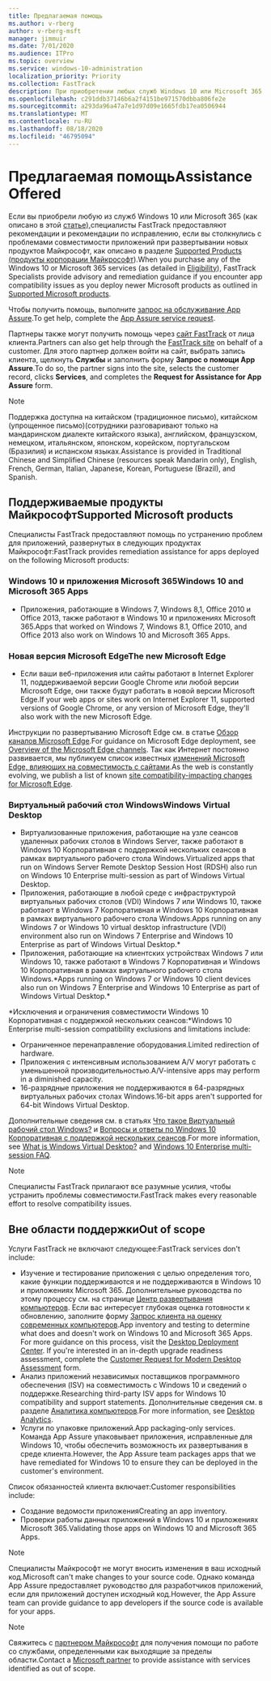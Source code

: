 ```yaml
---
title: Предлагаемая помощь
ms.author: v-rberg
author: v-rberg-msft
manager: jimmuir
ms.date: 7/01/2020
ms.audience: ITPro
ms.topic: overview
ms.service: windows-10-administration
localization_priority: Priority
ms.collection: FastTrack
description: При приобретении любых служб Windows 10 или Microsoft 365 специалисты FastTrack предоставляют советы и рекомендации по устранению проблем при развертывании Windows 10 и приложений Microsoft 365, а также по своевременному обновлению без дополнительной платы (при наличии соответствующей подписки).
ms.openlocfilehash: c291ddb37146b6a2f4151be971570dbba806fe2e
ms.sourcegitcommit: a293da96a47a7e1d97d09e1665fdb17ea0506944
ms.translationtype: MT
ms.contentlocale: ru-RU
ms.lasthandoff: 08/18/2020
ms.locfileid: "46795094"
---
```

# <a name="assistance-offered"></a><span data-ttu-id="f5e47-103">Предлагаемая помощь</span><span class="sxs-lookup"><span data-stu-id="f5e47-103">Assistance Offered</span></span>  

<span data-ttu-id="f5e47-104">Если вы приобрели любую из служб Windows 10 или Microsoft 365 (как описано в этой [статье),](eligibility.md)специалисты FastTrack предоставляют рекомендации и рекомендации по исправлению, если вы столкнулись с проблемами совместимости приложений при развертывании новых продуктов Майкрософт, как описано в разделе [Supported Products (продукты корпорации Майкрософт](#supported-microsoft-products)).</span><span class="sxs-lookup"><span data-stu-id="f5e47-104">When you purchase any of the Windows 10 or Microsoft 365 services (as detailed in [Eligibility](eligibility.md)), FastTrack Specialists provide advisory and remediation guidance if you encounter app compatibility issues as you deploy newer Microsoft products as outlined in [Supported Microsoft products](#supported-microsoft-products).</span></span>

<span data-ttu-id="f5e47-105">Чтобы получить помощь, выполните [запрос на обслуживание App Assure](https://go.microsoft.com/fwlink/?linkid=2022721).</span><span class="sxs-lookup"><span data-stu-id="f5e47-105">To get help, complete the [App Assure service request](https://go.microsoft.com/fwlink/?linkid=2022721).</span></span>

<span data-ttu-id="f5e47-106">Партнеры также могут получить помощь через [сайт FastTrack](https://go.microsoft.com/fwlink/?linkid=780698) от лица клиента.</span><span class="sxs-lookup"><span data-stu-id="f5e47-106">Partners can also get help through the [FastTrack site](https://go.microsoft.com/fwlink/?linkid=780698) on behalf of a customer.</span></span> <span data-ttu-id="f5e47-107">Для этого партнер должен войти на сайт, выбрать запись клиента, щелкнуть **Службы** и заполнить форму **Запрос о помощи App Assure**.</span><span class="sxs-lookup"><span data-stu-id="f5e47-107">To do so, the partner signs into the site, selects the customer record, clicks **Services**, and completes the **Request for Assistance for App Assure** form.</span></span>

> [!NOTE]
> <span data-ttu-id="f5e47-108">Поддержка доступна на китайском (традиционное письмо), китайском (упрощенное письмо)(сотрудники разговаривают только на мандаринском диалекте китайского языка), английском, французском, немецком, итальянском, японском, корейском, португальском (Бразилия) и испанском языках.</span><span class="sxs-lookup"><span data-stu-id="f5e47-108">Assistance is provided in Traditional Chinese and Simplified Chinese (resources speak Mandarin only), English, French, German, Italian, Japanese, Korean, Portuguese (Brazil), and Spanish.</span></span> 

## <a name="supported-microsoft-products"></a><span data-ttu-id="f5e47-109">Поддерживаемые продукты Майкрософт</span><span class="sxs-lookup"><span data-stu-id="f5e47-109">Supported Microsoft products</span></span>

<span data-ttu-id="f5e47-110">Специалисты FastTrack предоставляют помощь по устранению проблем для приложений, развернутых в следующих продуктах Майкрософт:</span><span class="sxs-lookup"><span data-stu-id="f5e47-110">FastTrack provides remediation assistance for apps deployed on the following Microsoft products:</span></span>

### <a name="windows-10-and-microsoft-365-apps"></a><span data-ttu-id="f5e47-111">Windows 10 и приложения Microsoft 365</span><span class="sxs-lookup"><span data-stu-id="f5e47-111">Windows 10 and Microsoft 365 Apps</span></span>

- <span data-ttu-id="f5e47-112">Приложения, работающие в Windows 7, Windows 8,1, Office 2010 и Office 2013, также работают в Windows 10 и приложениях Microsoft 365.</span><span class="sxs-lookup"><span data-stu-id="f5e47-112">Apps that worked on Windows 7, Windows 8.1, Office 2010, and Office 2013 also work on Windows 10 and Microsoft 365 Apps.</span></span>

### <a name="the-new-microsoft-edge"></a><span data-ttu-id="f5e47-113">Новая версия Microsoft Edge</span><span class="sxs-lookup"><span data-stu-id="f5e47-113">The new Microsoft Edge</span></span>

- <span data-ttu-id="f5e47-114">Если ваши веб-приложения или сайты работают в Internet Explorer 11, поддерживаемой версии Google Chrome или любой версии Microsoft Edge, они также будут работать в новой версии Microsoft Edge.</span><span class="sxs-lookup"><span data-stu-id="f5e47-114">If your web apps or sites work on Internet Explorer 11, supported versions of Google Chrome, or any version of Microsoft Edge, they'll also work with the new Microsoft Edge.</span></span>

<span data-ttu-id="f5e47-115">Инструкции по развертыванию Microsoft Edge см. в статье [Обзор каналов Microsoft Edge](https://docs.microsoft.com/DeployEdge/microsoft-edge-channels).</span><span class="sxs-lookup"><span data-stu-id="f5e47-115">For guidance on Microsoft Edge deployment, see [Overview of the Microsoft Edge channels](https://docs.microsoft.com/DeployEdge/microsoft-edge-channels).</span></span> <span data-ttu-id="f5e47-116">Так как Интернет постоянно развивается, мы публикуем список известных [изменений Microsoft Edge, влияющих на совместимость с сайтами](https://docs.microsoft.com/microsoft-edge/web-platform/site-impacting-changes).</span><span class="sxs-lookup"><span data-stu-id="f5e47-116">As the web is constantly evolving, we publish a list of known [site compatibility-impacting changes for Microsoft Edge](https://docs.microsoft.com/microsoft-edge/web-platform/site-impacting-changes).</span></span>

### <a name="windows-virtual-desktop"></a><span data-ttu-id="f5e47-117">Виртуальный рабочий стол Windows</span><span class="sxs-lookup"><span data-stu-id="f5e47-117">Windows Virtual Desktop</span></span>

- <span data-ttu-id="f5e47-118">Виртуализованные приложения, работающие на узле сеансов удаленных рабочих столов в Windows Server, также работают в Windows 10 Корпоративная с поддержкой нескольких сеансов в рамках виртуального рабочего стола Windows.</span><span class="sxs-lookup"><span data-stu-id="f5e47-118">Virtualized apps that run on Windows Server Remote Desktop Session Host (RDSH) also run on Windows 10 Enterprise multi-session as part of Windows Virtual Desktop.</span></span>
- <span data-ttu-id="f5e47-119">Приложения, работающие в любой среде с инфраструктурой виртуальных рабочих столов (VDI) Windows 7 или Windows 10, также работают в Windows 7 Корпоративная и Windows 10 Корпоративная в рамках виртуального рабочего стола Windows.</span><span class="sxs-lookup"><span data-stu-id="f5e47-119">Apps running on any Windows 7 or Windows 10 virtual desktop infrastructure (VDI) environment also run on Windows 7 Enterprise and Windows 10 Enterprise as part of Windows Virtual Desktop.\*</span></span>
- <span data-ttu-id="f5e47-120">Приложения, работающие на клиентских устройствах Windows 7 или Windows 10, также работают в Windows 7 Корпоративная и Windows 10 Корпоративная в рамках виртуального рабочего стола Windows.\*</span><span class="sxs-lookup"><span data-stu-id="f5e47-120">Apps running on Windows 7 or Windows 10 client devices also run on Windows 7 Enterprise and Windows 10 Enterprise as part of Windows Virtual Desktop.\*</span></span>

<span data-ttu-id="f5e47-121">\*Исключения и ограничения совместимости Windows 10 Корпоративная с поддержкой нескольких сеансов:</span><span class="sxs-lookup"><span data-stu-id="f5e47-121">\*Windows 10 Enterprise multi-session compatibility exclusions and limitations include:</span></span>
- <span data-ttu-id="f5e47-122">Ограниченное перенаправление оборудования.</span><span class="sxs-lookup"><span data-stu-id="f5e47-122">Limited redirection of hardware.</span></span>
- <span data-ttu-id="f5e47-123">Приложения с интенсивным использованием A/V могут работать с уменьшенной производительностью.</span><span class="sxs-lookup"><span data-stu-id="f5e47-123">A/V-intensive apps may perform in a diminished capacity.</span></span>
- <span data-ttu-id="f5e47-124">16-разрядные приложения не поддерживаются в 64-разрядных виртуальных рабочих столах Windows.</span><span class="sxs-lookup"><span data-stu-id="f5e47-124">16-bit apps aren't supported for 64-bit Windows Virtual Desktop.</span></span>

<span data-ttu-id="f5e47-125">Дополнительные сведения см. в статьях [Что такое Виртуальный рабочий стол Windows?](https://docs.microsoft.com/azure/virtual-desktop/overview) и [Вопросы и ответы по Windows 10 Корпоративная с поддержкой нескольких сеансов](https://docs.microsoft.com/azure/virtual-desktop/windows-10-multisession-faq).</span><span class="sxs-lookup"><span data-stu-id="f5e47-125">For more information, see [What is Windows Virtual Desktop?](https://docs.microsoft.com/azure/virtual-desktop/overview) and [Windows 10 Enterprise multi-session FAQ](https://docs.microsoft.com/azure/virtual-desktop/windows-10-multisession-faq).</span></span>

> [!NOTE]
> <span data-ttu-id="f5e47-126">Специалисты FastTrack прилагают все разумные усилия, чтобы устранить проблемы совместимости.</span><span class="sxs-lookup"><span data-stu-id="f5e47-126">FastTrack makes every reasonable effort to resolve compatibility issues.</span></span> 

## <a name="out-of-scope"></a><span data-ttu-id="f5e47-127">Вне области поддержки</span><span class="sxs-lookup"><span data-stu-id="f5e47-127">Out of scope</span></span>

<span data-ttu-id="f5e47-128">Услуги FastTrack не включают следующее:</span><span class="sxs-lookup"><span data-stu-id="f5e47-128">FastTrack services don't include:</span></span>
- <span data-ttu-id="f5e47-p103">Изучение и тестирование приложения с целью определения того, какие функции поддерживаются и не поддерживаются в Windows 10 и приложениях Microsoft 365. Дополнительные руководства по этому процессу см. на странице [Центр развертывания компьютеров](https://go.microsoft.com/fwlink/?linkid=2080140). Если вас интересует глубокая оценка готовности к обновлению, заполните форму [Запрос клиента на оценку современных компьютеров](https://go.microsoft.com/fwlink/?linkid=2053818).</span><span class="sxs-lookup"><span data-stu-id="f5e47-p103">App inventory and testing to determine what does and doesn't work on Windows 10 and Microsoft 365 Apps. For more guidance on this process, visit the [Desktop Deployment Center](https://go.microsoft.com/fwlink/?linkid=2080140). If you're interested in an in-depth upgrade readiness assessment, complete the [Customer Request for Modern Desktop Assessment](https://go.microsoft.com/fwlink/?linkid=2053818) form.</span></span>
- <span data-ttu-id="f5e47-132">Анализ приложений независимых поставщиков программного обеспечения (ISV) на совместимость с Windows 10 и сведений о поддержке.</span><span class="sxs-lookup"><span data-stu-id="f5e47-132">Researching third-party ISV apps for Windows 10 compatibility and support statements.</span></span> <span data-ttu-id="f5e47-133">Дополнительные сведения см. в разделе [Аналитика компьютеров](https://docs.microsoft.com/sccm/desktop-analytics/overview).</span><span class="sxs-lookup"><span data-stu-id="f5e47-133">For more information, see [Desktop Analytics](https://docs.microsoft.com/sccm/desktop-analytics/overview).</span></span>
- <span data-ttu-id="f5e47-134">Услуги по упаковке приложений.</span><span class="sxs-lookup"><span data-stu-id="f5e47-134">App packaging-only services.</span></span> <span data-ttu-id="f5e47-135">Команда App Assure упаковывает приложения, исправленные для Windows 10, чтобы обеспечить возможность их развертывания в среде клиента.</span><span class="sxs-lookup"><span data-stu-id="f5e47-135">However, the App Assure team packages apps that we have remediated for Windows 10 to ensure they can be deployed in the customer's environment.</span></span>

<span data-ttu-id="f5e47-136">Список обязанностей клиента включает:</span><span class="sxs-lookup"><span data-stu-id="f5e47-136">Customer responsibilities include:</span></span>
- <span data-ttu-id="f5e47-137">Создание ведомости приложения</span><span class="sxs-lookup"><span data-stu-id="f5e47-137">Creating an app inventory.</span></span>
- <span data-ttu-id="f5e47-138">Проверки работы данных приложений в Windows 10 и приложениях Microsoft 365.</span><span class="sxs-lookup"><span data-stu-id="f5e47-138">Validating those apps on Windows 10 and Microsoft 365 Apps.</span></span>

> [!NOTE]
> <span data-ttu-id="f5e47-139">Специалисты Майкрософт не могут вносить изменения в ваш исходный код.</span><span class="sxs-lookup"><span data-stu-id="f5e47-139">Microsoft can't make changes to your source code.</span></span> <span data-ttu-id="f5e47-140">Однако команда App Assure предоставляет руководство для разработчиков приложений, если для приложений доступен исходный код.</span><span class="sxs-lookup"><span data-stu-id="f5e47-140">However, the App Assure team can provide guidance to app developers if the source code is available for your apps.</span></span>

> [!NOTE]
> <span data-ttu-id="f5e47-141">Свяжитесь с [партнером Майкрософт](https://go.microsoft.com/fwlink/?linkid=2080150) для получения помощи по работе со службами, определенными как выходящие за пределы области.</span><span class="sxs-lookup"><span data-stu-id="f5e47-141">Contact a [Microsoft partner](https://go.microsoft.com/fwlink/?linkid=2080150) to provide assistance with services identified as out of scope.</span></span>



